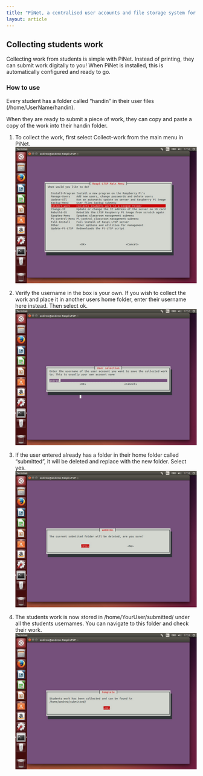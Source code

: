 ```yaml
---
title: "PiNet, a centralised user accounts and file storage system for a Raspberry Pi classroom."
layout: article
---
```


## Collecting students work


Collecting work from students is simple with PiNet. Instead of
printing, they can submit work digitally to you! When PiNet is
installed, this is automatically configured and ready to go.

### How to use

Every student has a folder called “handin” in their user files
(/home/UserName/handin).

When they are ready to submit a piece of work, they can copy and paste a
copy of the work into their handin folder.

1.  To collect the work, first select Collect-work from the main menu in
    PiNet.    
    ![](/assets/images/image67.jpeg)

2.  Verify the username in the box is your own. If you wish to collect
    the work and place it in another users home folder, enter their
    username here instead. Then select ok.   
    ![](/assets/images/image68.jpeg)

3.  If the user entered already has a folder in their home folder called
    “submitted”, it will be deleted and replace with the new folder.
    Select yes.   
    ![](/assets/images/image69.jpeg)

4.  The students work is now stored in /home/YourUser/submitted/ under
    all the students usernames. You can navigate to this folder and
    check their work.  
    ![](/assets/images/image70.jpeg)
